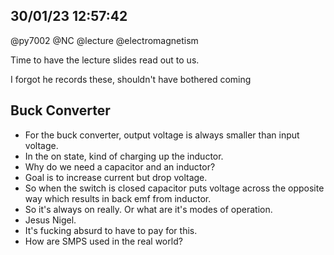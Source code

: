 ## 30/01/23 12:57:42
@py7002 @NC @lecture @electromagnetism

Time to have the lecture slides read out to us.

I forgot he records these, shouldn't have bothered coming

## Buck Converter

* For the buck converter, output voltage is always smaller than input voltage.
* In the on state, kind of charging up the inductor.
* Why do we need a capacitor and an inductor?
* Goal is to increase current but drop voltage.
* So when the switch is closed capacitor puts voltage across the opposite way which results in back emf from inductor.
* So it's always on really. Or what are it's modes of operation.
* Jesus Nigel.
* It's fucking absurd to have to pay for this.
* How are SMPS used in the real world?


